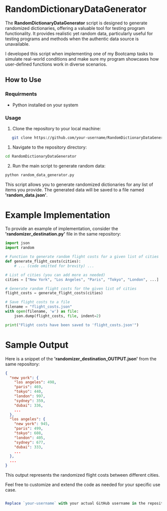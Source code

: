 # RandomDictionaryDataGenerator

The **RandomDictionaryDataGenerator** script is designed to generate randomized dictionaries, offering a valuable tool for testing program functionality. It provides realistic yet random data, particularly useful for testing programs and methods when the authentic data source is unavailable. 

I developed this script when implementing one of my Bootcamp tasks to simulate real-world conditions and make sure my program showcases how user-defined functions work in diverse scenarios.

## How to Use

### Requirments
- Python installed on your system

### Usage

1. Clone the repository to your local machine:
```bash
   git clone https://github.com/your-username/RandomDictionaryDataGenerator.git
```
1. Navigate to the repository directory:
```bash
cd RandomDictionaryDataGenerator
```
2. Run the main script to generate random data:
```bash
python random_data_generator.py

```
This script allows you to generate randomized dictionaries for any list of items you provide. The generated data will be saved to a file named **'random_data.json'**.
# Example Implementation
To provide an example of implementation, consider the **'randomizer_destination.py'** file in the same repository:
``` python
import json
import random

# Function to generate random flight costs for a given list of cities
def generate_flight_costs(cities):
    # ... (code omitted for brevity) ...

# List of cities (you can add more as needed)
cities = ["New York", "Los Angeles", "Paris", "Tokyo", "London", ...]

# Generate random flight costs for the given list of cities
flight_costs = generate_flight_costs(cities)

# Save flight costs to a file
filename = "flight_costs.json"
with open(filename, 'w') as file:
    json.dump(flight_costs, file, indent=2)

print("Flight costs have been saved to 'flight_costs.json'")
```
# Sample Output
Here is a snippet of the **'randomizer_destination_OUTPUT.json'** from the same repository:
``` json
{
  "new york": {
    "los angeles": 498,
    "paris": 469,
    "tokyo": 440,
    "london": 997,
    "sydney": 359,
    "dubai": 336,
    ...
  },
  "los angeles": {
    "new york": 945,
    "paris": 499,
    "tokyo": 608,
    "london": 405,
    "sydney": 677,
    "dubai": 333,
    ...
  },
  ...
}
```
This output represents the randomized flight costs between different cities.

Feel free to customize and extend the code as needed for your specific use case.
``` javascript

Replace `your-username` with your actual GitHub username in the repository URL.

```
